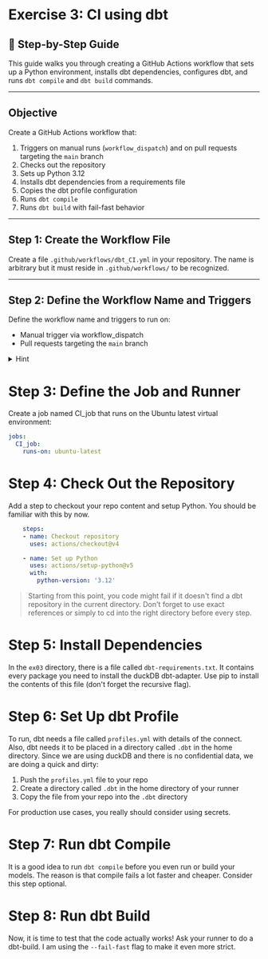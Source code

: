 # Exercise 3: CI using dbt
## 🧱 Step-by-Step Guide

This guide walks you through creating a GitHub Actions workflow that sets up a Python environment, installs dbt dependencies, configures dbt, and runs `dbt compile` and `dbt build` commands.

---

## Objective

Create a GitHub Actions workflow that:
1. Triggers on manual runs (`workflow_dispatch`) and on pull requests targeting the `main` branch  
2. Checks out the repository  
3. Sets up Python 3.12  
4. Installs dbt dependencies from a requirements file  
5. Copies the dbt profile configuration  
6. Runs `dbt compile`  
7. Runs `dbt build` with fail-fast behavior  

---

## Step 1: Create the Workflow File

Create a file `.github/workflows/dbt_CI.yml` in your repository. The name is arbitrary but it must reside in `.github/workflows/` to be recognized.

---

## Step 2: Define the Workflow Name and Triggers

Define the workflow name and triggers to run on:
- Manual trigger via workflow_dispatch  
- Pull requests targeting the `main` branch

<details>
<summary>Hint</summary>

```yaml
name: dbt_CI

on:
  workflow_dispatch:
  pull_request:
    branches:
      - main
```
</details>

# Step 3: Define the Job and Runner

Create a job named CI_job that runs on the Ubuntu latest virtual environment:

```yaml
jobs:
  CI_job:
    runs-on: ubuntu-latest
```

# Step 4: Check Out the Repository
Add a step to checkout your repo content and setup Python. You should be familiar with this by now.

```yaml
    steps:
    - name: Checkout repository
      uses: actions/checkout@v4

    - name: Set up Python
      uses: actions/setup-python@v5
      with:
        python-version: '3.12'
```
> Starting from this point, you code might fail if it doesn't find a dbt repository in the current directory. Don't forget to use exact references or simply to cd into the right directory before every step.

# Step 5: Install Dependencies
In the `ex03` directory, there is a file called `dbt-requirements.txt`. It contains every package you need to install the duckDB dbt-adapter. Use pip to install the contents of this file (don't forget the recursive flag).

# Step 6: Set Up dbt Profile
To run, dbt needs a file called `profiles.yml` with details of the connect. Also, dbt needs it to be placed in a directory called `.dbt` in the home directory. Since we are using duckDB and there is no confidential data, we are doing a quick and dirty:
1. Push the `profiles.yml` file to your repo
2. Create a directory called `.dbt` in the home directory of your runner
3. Copy the file from your repo into the `.dbt` directory

For production use cases, you really should consider using secrets. 

# Step 7: Run dbt Compile
It is a good idea to run `dbt compile` before you even run or build your models. The reason is that compile fails a lot faster and cheaper. Consider this step optional.

# Step 8: Run dbt Build
Now, it is time to test that the code actually works! Ask your runner to do a dbt-build. I am using the `--fail-fast` flag to make it even more strict. 
